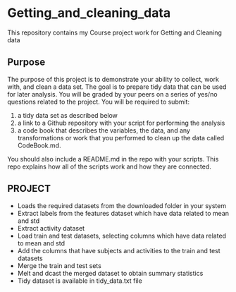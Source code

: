# Getting_and_cleaning_data #
This repository contains my Course project work for Getting and Cleaning data

## Purpose ##
The purpose of this project is to demonstrate your ability to collect, work with, and clean a data set. The goal is to prepare tidy data that can be used for later analysis. You will be graded by your peers on a series of yes/no questions related to the project. You will be required to submit: 
1) a tidy data set as described below
2) a link to a Github repository with your script for performing the analysis
3) a code book that describes the variables, the data, and any transformations or work that you performed to clean up the data called CodeBook.md. 

You should also include a README.md in the repo with your scripts. This repo explains how all of the scripts work and how they are connected.



## PROJECT ##
* Loads the required datasets from the downloaded folder in your system
* Extract labels from the features dataset which have data related to mean and std
* Extract activity dataset
* Load train and test datasets, selecting columns which have data related to mean and std
* Add the columns that have subjects and activities to the train and test datasets
* Merge the train and test sets
* Melt and dcast the merged dataset to obtain summary statistics
* Tidy dataset is available in tidy_data.txt file
